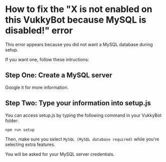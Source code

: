 # How to fix the "X is not enabled on this VukkyBot because MySQL is disabled!" error

This error appears because you did not want a MySQL database during setup.

If you want one, follow these intructions:

## Step One: Create a MySQL server

Google it for more information.

## Step Two: Type your information into setup.js

You can access setup.js by typing the following command in your VukkyBot folder:

```
npm run setup
```

Then, make sure you select `MySQL (MySQL database required)` while you're selecting extra features.

You will be asked for your MySQL server credentials.